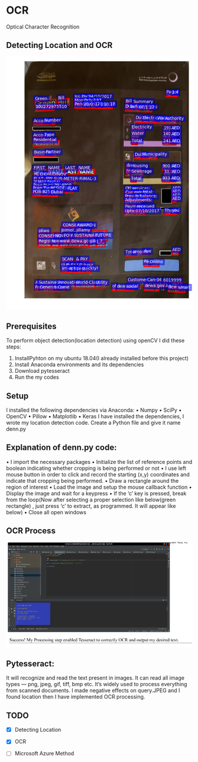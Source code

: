 # OCR
Optical Character Recognition

## Detecting Location and OCR

<p align="center">
  <img src="ocr/results/14.png" alt="results/14.png" width="600" />
</p>




## Prerequisites
To perform object detection(location detection) using openCV I did these steps:
1. InstallPyhton on my ubuntu 18.04(I already installed before this project)
2. Install Anaconda environments and its dependencies
3. Download pytesseract
4. Run the my codes

## Setup
I installed the following dependencies via Anaconda:
• Numpy
• SciPy
• OpenCV
• Pillow
• Matplotlib
• Keras
I have installed the dependencies, I wrote my location detection code. Create a Python file and give
it name denn.py



## Explanation of denn.py code:

• I import the necessary packages
• Initialize the list of reference points and boolean indicating whether cropping is being
performed or not
• I use left mouse button in order to click and record the starting (x,y) coordinates and indicate
that cropping being performed.
• Draw a rectangle around the region of interest
• Load the image and setup the mouse callback function
• Display the image and wait for a keypress
• If the ‘c’ key is pressed, break from the loop(Now after selecting a proper selection like
below(green rectangle) , just press ‘c’ to extract, as programmed. It will appear like below)
• Close all open windows

## OCR Process 
<p align="center">
  <img src="ocr/results/15.png" alt="results/15.png" width="600" />
</p>


## Pytesseract:

It will recognize and read the text present in images. It can read all image types — png, jpeg, gif, tiff,
bmp etc. It’s widely used to process everything from scanned documents. I made negative effects on
query.JPEG and I found location then I have implemented OCR processing.



## TODO
- [x] Detecting Location
- [x] OCR
- [ ] Microsoft Azure Method



